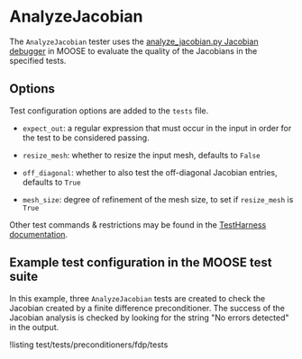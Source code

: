 # AnalyzeJacobian

The `AnalyzeJacobian` tester uses the
[analyze_jacobian.py Jacobian debugger](help/development/analyze_jacobian.md)
in MOOSE to evaluate the quality of the Jacobians in the specified tests.

## Options

Test configuration options are added to the `tests` file.

- `expect_out`: a regular expression that must occur in the input in order for the test to be considered passing.

- `resize_mesh`: whether to resize the input mesh, defaults to `False`

- `off_diagonal`: whether to also test the off-diagonal Jacobian entries, defaults to `True`

- `mesh_size`: degree of refinement of the mesh size, to set if `resize_mesh` is `True`


Other test commands & restrictions may be found in the [TestHarness documentation](TestHarness.md).

## Example test configuration in the MOOSE test suite

In this example, three `AnalyzeJacobian` tests are created to check the Jacobian created by a finite difference
preconditioner. The success of the Jacobian analysis is checked by looking for the string "No errors detected"
in the output.

!listing test/tests/preconditioners/fdp/tests
